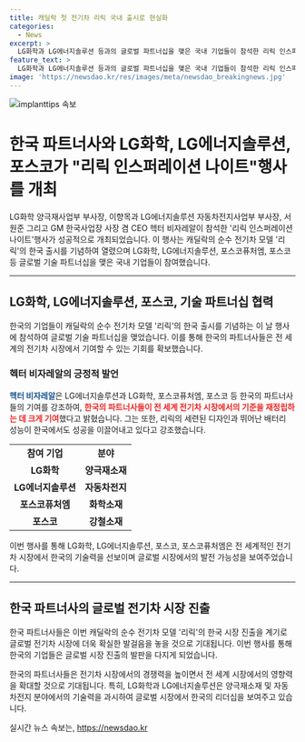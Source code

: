 ```yaml
---
title: 캐딜락 첫 전기차 리릭 국내 출시로 현실화
categories:
  - News
excerpt: >
  LG화학과 LG에너지솔루션 등과의 글로벌 파트너십을 맺은 국내 기업들이 참석한 리릭 인스퍼레이션 나이트행사가 열렸다. 캐딜락의 순수 전기차 리릭의 한국 출시를 기념한 이 행사에는 헥터 비자레알 GM 한국사업장 사장 겸 CEO가 한국의 파트너사들이 세골른 디자인과 뛰어난 배터리 성능으로 전 세계 EV의 기준을 재정립하는 데 크게 기여하고 있다고 밝혔다.
feature_text: >
  LG화학과 LG에너지솔루션 등과의 글로벌 파트너십을 맺은 국내 기업들이 참석한 리릭 인스퍼레이션 나이트행사가 열렸다. 캐딜락의 순수 전기차 리릭의 한국 출시를 기념한 이 행사에는 헥터 비자레알 GM 한국사업장 사장 겸 CEO가 한국의 파트너사들이 세골른 디자인과 뛰어난 배터리 성능으로 전 세계 EV의 기준을 재정립하는 데 크게 기여하고 있다고 밝혔다.
image: 'https://newsdao.kr/res/images/meta/newsdao_breakingnews.jpg'
---
```


<p><img src="https://newsdao.kr/res/images/meta/newsdao_breakingnews.jpg" alt="implanttips 속보" /></p>

<h1>한국 파트너사와 LG화학, LG에너지솔루션, 포스코가 "리릭 인스퍼레이션 나이트"행사를 개최</h1>

<p data-ke-size="size16">LG화학 양극재사업부 부사장, 이향목과 LG에너지솔루션 자동차전지사업부 부사장, 서원준 그리고 GM 한국사업장 사장 겸 CEO 헥터 비자레알이 참석한 '리릭 인스퍼레이션 나이트'행사가 성공적으로 개최되었습니다. 이 행사는 캐딜락의 순수 전기차 모델 '리릭'의 한국 출시를 기념하여 열렸으며 LG화학, LG에너지솔루션, 포스코퓨처엠, 포스코 등 글로벌 기술 파트너십을 맺은 국내 기업들이 참여했습니다.</p>

<hr>

<h2 data-ke-size="size26">LG화학, LG에너지솔루션, 포스코, 기술 파트너십 협력</h2>

<p data-ke-size="size16">한국의 기업들이 캐딜락의 순수 전기차 모델 '리릭'의 한국 출시를 기념하는 이 날 행사에 참석하여 글로벌 기술 파트너십을 맺었습니다. 이를 통해 한국의 파트너사들은 전 세계의 전기차 시장에서 기여할 수 있는 기회를 확보했습니다.</p>

<h3>헥터 비자레알의 긍정적 발언</h3>

<p data-ke-size="size16"><b><span style="color: #1a5490;">헥터 비자레알</span></b>은 LG에너지솔루션과 LG화학, 포스코퓨처엠, 포스코 등 한국의 파트너사들의 기여를 강조하여, <b><span style="color: #ee2323;">한국의 파트너사들이 전 세계 전기차 시장에서의 기준을 재정립하는 데 크게 기여</span></b>했다고 밝혔습니다. 그는 또한, 리릭의 세련된 디자인과 뛰어난 배터리 성능이 한국에서도 성공을 이끌어내고 있다고 강조했습니다.</p>

<table>
    <tr>
        <td style="text-align: center; height: 17px;"><b>참여 기업</b></td>
        <td style="text-align: center; height: 17px;"><b>분야</b></td>
    </tr>
    <tr>
        <td style="text-align: center; height: 17px;"><b>LG화학</b></td>
        <td style="text-align: center; height: 17px;"><b>양극재소재</b></td>
    </tr>
    <tr>
        <td style="text-align: center; height: 17px;"><b>LG에너지솔루션</b></td>
        <td style="text-align: center; height: 17px;"><b>자동차전지</b></td>
    </tr>
    <tr>
        <td style="text-align: center; height: 17px;"><b>포스코퓨처엠</b></td>
        <td style="text-align: center; height: 17px;"><b>화학소재</b></td>
    </tr>
    <tr>
        <td style="text-align: center; height: 17px;"><b>포스코</b></td>
        <td style="text-align: center; height: 17px;"><b>강철소재</b></td>
    </tr>
</table>

<p data-ke-size="size16">이번 행사를 통해 LG화학, LG에너지솔루션, 포스코, 포스코퓨처엠은 전 세계적인 전기차 시장에서 한국의 기술력을 선보이며 글로벌 시장에서의 발전 가능성을 보여주었습니다.</p>

<hr>

<h2 data-ke-size="size26">한국 파트너사의 글로벌 전기차 시장 진출</h2>

<p data-ke-size="size16">한국 파트너사들은 이번 캐딜락의 순수 전기차 모델 '리릭'의 한국 시장 진출을 계기로 글로벌 전기차 시장에 더욱 확실한 발걸음을 놓을 것으로 기대됩니다. 이번 행사를 통해 한국의 기업들은 글로벌 시장 진출의 발판을 다지게 되었습니다.</p>

<p data-ke-size="size16">한국의 파트너사들은 전기차 시장에서의 경쟁력을 높이면서 전 세계 시장에서의 영향력을 확대할 것으로 기대됩니다. 특히, LG화학과 LG에너지솔루션은 양극재소재 및 자동차전지 분야에서의 기술력을 과시하여 글로벌 시장에서 한국의 리더십을 보여주고 있습니다.</p>
실시간 뉴스 속보는, <a href="https://newsdao.kr" rel="dofollow">https://newsdao.kr</a>


